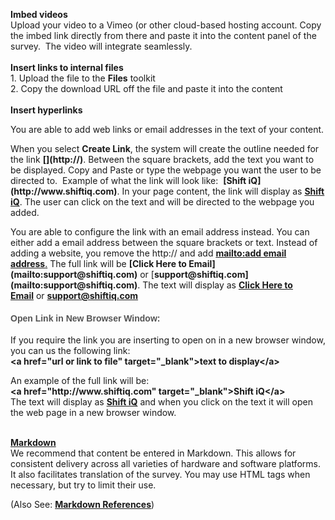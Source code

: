 <p><b>Imbed videos</b><br>Upload your video to a Vimeo (or other cloud-based hosting account. Copy the imbed link directly from there and paste it into the content panel of the survey.&nbsp; The video will integrate seamlessly.<br><br><b>Insert links to internal files</b><br>1.	Upload the file to the <b>Files</b> toolkit<br>2.	Copy the download URL off the file and paste it into the content<br><br><b>Insert hyperlinks</b><br></p><p>You are able to add web links or email addresses in the text of your content.</p><p>When you select&nbsp;<span style="font-weight: 700;">Create Link</span>, the system will create the outline needed for the link&nbsp;<span style="font-weight: 700;">[](http://)</span>.&nbsp;Between the square brackets, add the text you want to be displayed. Copy and Paste or type the webpage you want the user to be directed to.&nbsp; Example of what the link will look like:&nbsp;&nbsp;<span style="font-weight: 700;">[Shift iQ](http://www.shiftiq.com)</span>. In your page content, the link will display as&nbsp;<a href="http://www.shiftiq.com/" target="_blank"><span style="font-weight: 700;">Shift iQ</span></a>. The&nbsp;user can click on the text and will be directed to the webpage you added.</p><p>You are able to configure the link with an email address instead. You can either add a email address between the square brackets or text. Instead of adding a website, you remove the http:// and add&nbsp;<a href="mailto:support@shiftiq.com." target="_blank"><span style="font-weight: 700;">mailto:add email address</span>.</a>&nbsp;The full link will be&nbsp;<span style="font-weight: 700;">[Click Here to Email](mailto:support@shiftiq.com)</span>&nbsp;or [<span style="font-weight: 700;">support@shiftiq.com](mailto:support@shiftiq.com)</span>. The text will display as&nbsp;<a href="mailto:support@shiftiq.com" target="_blank"><span style="font-weight: 700;">Click Here to Email</span></a>&nbsp;or&nbsp;<a href="mailto:support@shiftiq.com" target="_blank"><span style="font-weight: 700;">support@shiftiq.com</span></a></p><h4 style="font-family: Calibri, &quot;Source Sans Pro&quot;, Helvetica, Arial; color: rgb(84, 84, 84);"><span style="color: inherit; font-family: inherit;">Open Link in New Browser Window:</span></h4><p>If you require the link you are inserting to open on in a new browser window, you can us the following link:<br><span style="font-weight: 700;">&lt;a href="url or link to file" target="_blank"&gt;text to display&lt;/a&gt;</span></p><p>An example of the full link will be:<br><span style="font-weight: 700;">&lt;a href="</span><span style="font-weight: 700;">http://www.shiftiq.com</span><span style="font-weight: 700;">" target="_blank"&gt;Shift iQ</span><span style="font-weight: 700;">&lt;/a&gt;<br></span>The text will display as&nbsp;<a href="http://www.shiftiq.com/" target="_blank" style="background-color: rgb(255, 255, 255);"><span style="font-weight: 700;">Shift iQ</span></a>&nbsp;and when you click on the text it will open the web page in a new browser window.</p><p><br><a href="/ui/help/apps/portal/sites/edit-site-contents/markdown" target="_blank"><b>Markdown</b></a><br>We recommend that content be entered in Markdown. This allows for consistent delivery across all varieties of hardware and software platforms.&nbsp; It also facilitates translation of the survey. You may use HTML tags when necessary, but try to limit their use.&nbsp;<br></p>

(Also See:  <a href="/ui/help/apps/portal/messages/authoring-messages/markdown-reference" target="_blank"><b>Markdown References</b></a>)